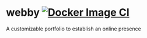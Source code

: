 # webby [![Docker Image CI](https://github.com/hiradp/webby/actions/workflows/main.yml/badge.svg)](https://github.com/hiradp/webby/actions/workflows/main.yml)
A customizable portfolio to establish an online presence
